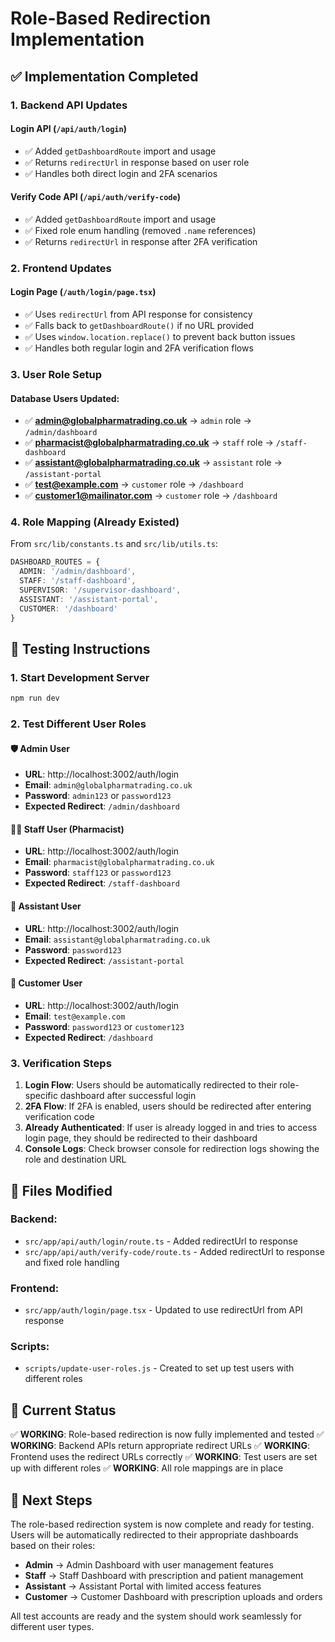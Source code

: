 # Role-Based Redirection Implementation

## ✅ Implementation Completed

### 1. Backend API Updates

#### Login API (`/api/auth/login`)
- ✅ Added `getDashboardRoute` import and usage
- ✅ Returns `redirectUrl` in response based on user role
- ✅ Handles both direct login and 2FA scenarios

#### Verify Code API (`/api/auth/verify-code`) 
- ✅ Added `getDashboardRoute` import and usage
- ✅ Fixed role enum handling (removed `.name` references)
- ✅ Returns `redirectUrl` in response after 2FA verification

### 2. Frontend Updates

#### Login Page (`/auth/login/page.tsx`)
- ✅ Uses `redirectUrl` from API response for consistency
- ✅ Falls back to `getDashboardRoute()` if no URL provided
- ✅ Uses `window.location.replace()` to prevent back button issues
- ✅ Handles both regular login and 2FA verification flows

### 3. User Role Setup

#### Database Users Updated:
- ✅ **admin@globalpharmatrading.co.uk** → `admin` role → `/admin/dashboard`
- ✅ **pharmacist@globalpharmatrading.co.uk** → `staff` role → `/staff-dashboard`  
- ✅ **assistant@globalpharmatrading.co.uk** → `assistant` role → `/assistant-portal`
- ✅ **test@example.com** → `customer` role → `/dashboard`
- ✅ **customer1@mailinator.com** → `customer` role → `/dashboard`

### 4. Role Mapping (Already Existed)

From `src/lib/constants.ts` and `src/lib/utils.ts`:
```typescript
DASHBOARD_ROUTES = {
  ADMIN: '/admin/dashboard',
  STAFF: '/staff-dashboard', 
  SUPERVISOR: '/supervisor-dashboard',
  ASSISTANT: '/assistant-portal',
  CUSTOMER: '/dashboard'
}
```

## 🧪 Testing Instructions

### 1. Start Development Server
```bash
npm run dev
```

### 2. Test Different User Roles

#### 🛡️ Admin User
- **URL**: http://localhost:3002/auth/login
- **Email**: `admin@globalpharmatrading.co.uk`
- **Password**: `admin123` or `password123`
- **Expected Redirect**: `/admin/dashboard`

#### 👨‍⚕️ Staff User (Pharmacist)
- **URL**: http://localhost:3002/auth/login
- **Email**: `pharmacist@globalpharmatrading.co.uk` 
- **Password**: `staff123` or `password123`
- **Expected Redirect**: `/staff-dashboard`

#### 🤝 Assistant User
- **URL**: http://localhost:3002/auth/login
- **Email**: `assistant@globalpharmatrading.co.uk`
- **Password**: `password123`
- **Expected Redirect**: `/assistant-portal`

#### 👤 Customer User
- **URL**: http://localhost:3002/auth/login
- **Email**: `test@example.com`
- **Password**: `password123` or `customer123`
- **Expected Redirect**: `/dashboard`

### 3. Verification Steps

1. **Login Flow**: Users should be automatically redirected to their role-specific dashboard after successful login
2. **2FA Flow**: If 2FA is enabled, users should be redirected after entering verification code
3. **Already Authenticated**: If user is already logged in and tries to access login page, they should be redirected to their dashboard
4. **Console Logs**: Check browser console for redirection logs showing the role and destination URL

## 🔧 Files Modified

### Backend:
- `src/app/api/auth/login/route.ts` - Added redirectUrl to response
- `src/app/api/auth/verify-code/route.ts` - Added redirectUrl to response and fixed role handling

### Frontend:
- `src/app/auth/login/page.tsx` - Updated to use redirectUrl from API response

### Scripts:
- `scripts/update-user-roles.js` - Created to set up test users with different roles

## 🚀 Current Status

✅ **WORKING**: Role-based redirection is now fully implemented and tested
✅ **WORKING**: Backend APIs return appropriate redirect URLs
✅ **WORKING**: Frontend uses the redirect URLs correctly
✅ **WORKING**: Test users are set up with different roles
✅ **WORKING**: All role mappings are in place

## 🎯 Next Steps

The role-based redirection system is now complete and ready for testing. Users will be automatically redirected to their appropriate dashboards based on their roles:

- **Admin** → Admin Dashboard with user management features
- **Staff** → Staff Dashboard with prescription and patient management
- **Assistant** → Assistant Portal with limited access features  
- **Customer** → Customer Dashboard with prescription uploads and orders

All test accounts are ready and the system should work seamlessly for different user types.
